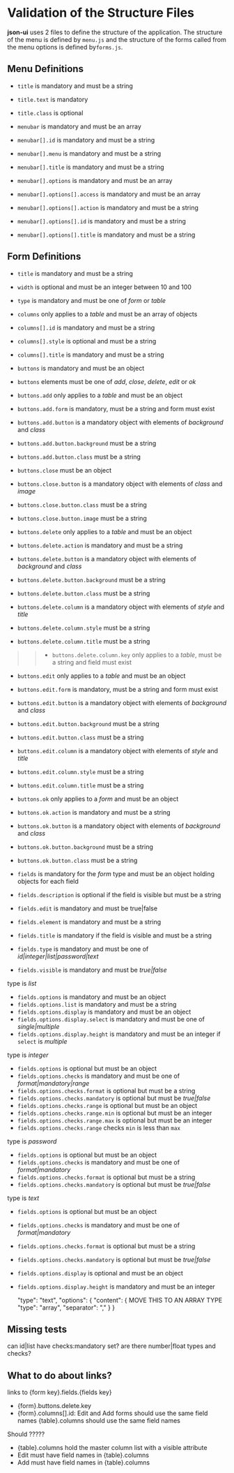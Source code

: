 # Validation of the Structure Files

**json-ui** uses 2 files to define the structure of the application. The structure of the menu is defined by `menu.js` and the structure of the forms called from the menu options is defined by`forms.js`.

## Menu Definitions

- `title` is mandatory and must be a string
- `title.text` is mandatory
- `title.class` is optional

- `menubar` is mandatory and must be an array
- `menubar[].id` is mandatory and must be a string
- `menubar[].menu` is mandatory and must be a string
- `menubar[].title` is mandatory and must be a string
- `menubar[].options` is mandatory and must be an array
- `menubar[].options[].access` is mandatory and must be an array
- `menubar[].options[].action` is mandatory and must be a string
- `menubar[].options[].id` is mandatory and must be a string
- `menubar[].options[].title` is mandatory and must be a string

## Form Definitions

- `title` is mandatory and must be a string
- `width` is optional and must be an integer between 10 and 100
- `type` is mandatory and must be one of *form* or *table*
- `columns` only applies to a *table* and must be an array of objects
- `columns[].id` is mandatory and must be a string
- `columns[].style` is optional and must be a string
- `columns[].title` is mandatory and must be a string

- `buttons` is mandatory and must be an object
- `buttons` elements must be one of *add*, *close*, *delete*, *edit* or *ok*
- `buttons.add` only applies to a *table* and must be an object
- `buttons.add.form` is mandatory, must be a string and form must exist
- `buttons.add.button` is a mandatory object with elements of *background* and *class*
- `buttons.add.button.background` must be a string
- `buttons.add.button.class` must be a string
- `buttons.close` must be an object
- `buttons.close.button` is a mandatory object with elements of *class* and *image*
- `buttons.close.button.class` must be a string
- `buttons.close.button.image` must be a string
- `buttons.delete` only applies to a *table* and must be an object
- `buttons.delete.action` is mandatory and must be a string
- `buttons.delete.button` is a mandatory object with elements of *background* and *class*
- `buttons.delete.button.background` must be a string
- `buttons.delete.button.class` must be a string
- `buttons.delete.column` is a mandatory object with elements of *style* and *title*
- `buttons.delete.column.style` must be a string
- `buttons.delete.column.title` must be a string
>> - `buttons.delete.column.key` only applies to a *table*, must be a string and field must exist
- `buttons.edit` only applies to a *table* and must be an object
- `buttons.edit.form` is mandatory, must be a string and form must exist
- `buttons.edit.button` is a mandatory object with elements of *background* and *class*
- `buttons.edit.button.background` must be a string
- `buttons.edit.button.class` must be a string
- `buttons.edit.column` is a mandatory object with elements of *style* and *title*
- `buttons.edit.column.style` must be a string
- `buttons.edit.column.title` must be a string
- `buttons.ok` only applies to a *form* and must be an object
- `buttons.ok.action` is mandatory and must be a string
- `buttons.ok.button` is a mandatory object with elements of *background* and *class*
- `buttons.ok.button.background` must be a string
- `buttons.ok.button.class` must be a string

- `fields` is mandatory for the *form* type and must be an object holding objects for each field
- `fields.description` is optional if the field is visible but must be a string
- `fields.edit` is mandatory and must be true|false
- `fields.element` is mandatory and must be a string
- `fields.title` is mandatory if the field is visible and must be a string
- `fields.type` is mandatory and must be one of *id|integer|list|password|text*
- `fields.visible` is mandatory and must be *true|false*

type is *list*
- `fields.options` is mandatory and must be an object
- `fields.options.list` is mandatory and must be a string
- `fields.options.display` is mandatory and must be an object
- `fields.options.display.select` is mandatory and must be one of *single|multiple*
- `fields.options.display.height` is mandatory and must be an integer if `select` is *multiple*

type is *integer*
- `fields.options` is optional but must be an object
- `fields.options.checks` is mandatory and must be one of *format|mandatory|range*
- `fields.options.checks.format` is optional but must be a string
- `fields.options.checks.mandatory` is optional but must be *true|false*
- `fields.options.checks.range` is optional but must be an object
- `fields.options.checks.range.min` is optional but must be an integer
- `fields.options.checks.range.max` is optional but must be an integer
- `fields.options.checks.range` checks `min` is less than `max`

type is *password*
- `fields.options` is optional but must be an object
- `fields.options.checks` is mandatory and must be one of *format|mandatory*
- `fields.options.checks.format` is optional but must be a string
- `fields.options.checks.mandatory` is optional but must be *true|false*

type is *text*
- `fields.options` is optional but must be an object
- `fields.options.checks` is mandatory and must be one of *format|mandatory*
- `fields.options.checks.format` is optional but must be a string
- `fields.options.checks.mandatory` is optional but must be *true|false*
- `fields.options.display` is optional and must be an object
- `fields.options.display.height` is mandatory and must be an integer

	"type": "text",
	"options": {
		"content": {				MOVE THIS TO AN ARRAY TYPE
			"type": "array",
			"separator": ","
		}
	}

## Missing tests

can id|list have checks:mandatory set?
are there number|float types and checks?

## What to do about links?

links to {form key}.fields.{fields key}
- {form}.buttons.delete.key
- {form}.columns[].id: 
Edit and Add forms should use the same field names
{table}.columns should use the same field names

Should ?????
- {table}.columns hold the master column list with a visible attribute
- Edit must have field names in {table}.columns
- Add must have field names in {table}.columns
